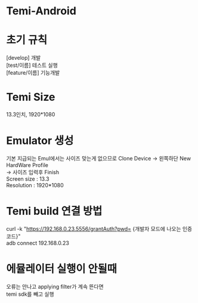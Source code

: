 # Temi-Android

# 초기 규칙
[develop] 개발 <br>
[test/이름] 테스트 실행 <br>
[feature/이름] 기능개발 <br>

# Temi Size
13.3인치, 1920*1080

# Emulator 생성
기본 지급되는 Emul에서는 사이즈 맞는게 없으므로 Clone Device -> 왼쪽하단 New HardWare Profile<br> -> 사이즈 입력후 Finish<br>
Screen size : 13.3<br>
Resolution : 1920*1080 

# Temi build 연결 방법

curl -k "https://192.168.0.23.5556/grantAuth?pwd= {개발자 모드에 나오는 인증코드}"<br>
adb connect 192.168.0.23

# 에뮬레이터 실행이 안될때
오류는 안나고 applying filter가 계속 뜬다면<br>
temi sdk를 빼고 실행
